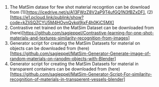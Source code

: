 1) The MatSim datase for few shot material recogntion can be download from (1)[https://icedrive.net/s/A13FWzZ8V2aP9T4ufGQ1N3fBZxDF], (2)[https://e1.pcloud.link/publink/show?code=kZIiSQZCYU5M4HOvnQykql9jxF4h0KiC5MX] 
2) Contrastive net trained on the MatSim Dataset can be downloaded from (here)[https://github.com/sagieppel/Contrastive-learning-for-one-shot-materials-and-textures-similarity-recognition-from-images]
3) Generator script for creating the MatSim Datasets for material on objects can be downloaded from (here)[https://github.com/sagieppel/MatSim-Generator-Generate-image-of-random-materials-on-ranodm-objects-with-Blender]
4) Generator script for creating the MatSim Datasets for material in transparent containers can be downloaded from (here)[https://github.com/sagieppel/MatSim-Generator-Script-For-similarity-recognition-of-materials-in-transperent-vessels-blender]
